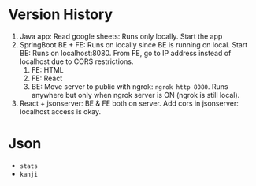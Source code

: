 # Version History
1. Java app: Read google sheets: Runs only locally. Start the app
2. SpringBoot BE + FE: Runs on locally since BE is running on local. Start BE: Runs on localhost:8080. From FE, go to IP address instead of localhost due to CORS restrictions.
   1. FE: HTML
   2. FE: React
   3. BE: Move server to public with ngrok: `ngrok http 8080`. Runs anywhere but only when ngrok server is ON (ngrok is still local).
3. React + jsonserver: BE & FE both on server. Add cors in jsonserver: localhost access is okay.

# Json

* `stats`
* `kanji`